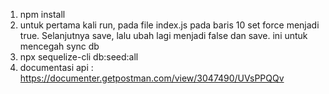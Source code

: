 1. npm install
2. untuk pertama kali run, pada file index.js pada baris 10 set force menjadi true. Selanjutnya save, lalu ubah lagi menjadi false dan save. ini untuk mencegah sync db
3. npx sequelize-cli db:seed:all
4. documentasi api : https://documenter.getpostman.com/view/3047490/UVsPPQQv
